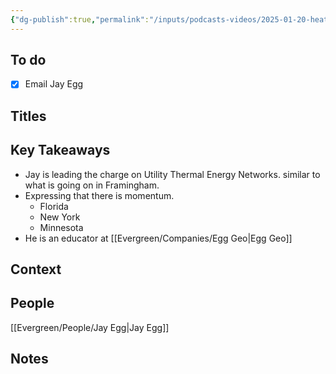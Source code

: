 ```yaml
---
{"dg-publish":true,"permalink":"/inputs/podcasts-videos/2025-01-20-heating-up-the-future-jay-egg-on-educating-designing-and-expanding-geothermal-energy/","tags":["podcast_notes"]}
---
```


## To do
- [x] Email Jay Egg

## Titles


## Key Takeaways
- Jay is leading the charge on Utility Thermal Energy Networks. similar to what is going on in Framingham.
- Expressing that there is momentum.
	- Florida
	- New York
	- Minnesota
- He is an educator at [[Evergreen/Companies/Egg Geo\|Egg Geo]]


## Context



## People
[[Evergreen/People/Jay Egg\|Jay Egg]]

## Notes
